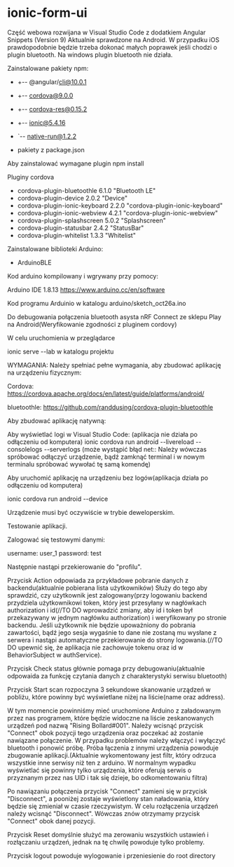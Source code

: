 # ionic-form-ui

Część webowa rozwijana w Visual Studio Code z dodatkiem Angular Snippets (Version 9)
Aktualnie sprawdzone na Android. W przypadku iOS prawdopodobnie będzie trzeba dokonać małych poprawek jeśli chodzi o plugin bluetooth. Na windows plugin bluetooth nie działa.

Zainstalowane pakiety npm:
+ +-- @angular/cli@10.0.1
+ +-- cordova@9.0.0
+ +-- cordova-res@0.15.2
+ +-- ionic@5.4.16
+ `-- native-run@1.2.2

+ pakiety z package.json

Aby zainstalować wymagane plugin npm install

Pluginy cordova

+ cordova-plugin-bluetoothle 6.1.0 "Bluetooth LE"
+ cordova-plugin-device 2.0.2 "Device"
+ cordova-plugin-ionic-keyboard 2.2.0 "cordova-plugin-ionic-keyboard"
+ cordova-plugin-ionic-webview 4.2.1 "cordova-plugin-ionic-webview"
+ cordova-plugin-splashscreen 5.0.2 "Splashscreen"
+ cordova-plugin-statusbar 2.4.2 "StatusBar"
+ cordova-plugin-whitelist 1.3.3 "Whitelist"


Zainstalowane biblioteki Arduino:
+ ArduinoBLE

Kod arduino kompilowany i wgrywany przy pomocy:

Arduino IDE 1.8.13
https://www.arduino.cc/en/software

Kod programu Arduinio w katalogu arduino/sketch_oct26a.ino


Do debugowania połączenia bluetooth asysta nRF Connect ze sklepu Play na Android(Weryfikowanie zgodności z pluginem cordovy)


W celu uruchomienia w przeglądarce

ionic serve --lab w katalogu projektu

WYMAGANIA:
Należy spełniać pełne wymagania, aby zbudować aplikację na urządzeniu fizycznym:

Cordova:
https://cordova.apache.org/docs/en/latest/guide/platforms/android/ 

bluetoothle:
https://github.com/randdusing/cordova-plugin-bluetoothle


Aby zbudować aplikację natywną:

Aby wyświetlać logi w Visual Studio Code: (aplikacja nie działa po odłączeniu od komputera)
ionic cordova run android --livereload --consolelogs --serverlogs (może wystąpić błąd net:: Należy wówczas spróbować odłączyć urządzenie, bądź zamknąć terminal i w nowym terminalu spróbować wywołać tę samą komendę)


Aby uruchomić aplikację na urządzeniu bez logów(aplikacja działa po odłączeniu od komputera) 

ionic cordova run android --device

Urządzenie musi być oczywiście w trybie deweloperskim.



Testowanie aplikacji.

Zalogować się testowymi danymi:

username: user_1 
password: test

Następnie nastąpi przekierowanie do "profilu".

Przycisk Action odpowiada za przykładowe pobranie danych z backendu(aktualnie pobierana lista użytkowników) Służy do tego aby sprawdzić, czy użytkownik jest zalogowany(przy logowaniu backend przydziela użytkownikowi token, który jest przesyłany w nagłówkach authorization i id(//TO DO wprowadzić zmiany, aby id i token był przekazywany w jednym nagłówku authorization) i weryfikowany po stronie backendu. Jeśli użytkownik nie będzie upoważniony do pobrania zawartości, bądź jego sesja wygaśnie to dane nie zostaną mu wysłane z serwera i nastąpi automatyczne przekierowanie do strony logowania.(//TO DO upewnić się, że aplikacja nie zachowuje tokenu oraz id w BehaviorSubject w authService). 

Przycisk Check status głównie pomaga przy debugowaniu(aktualnie odpowaida za funkcję czytania danych z charakterystyki serwisu bluetooth)

Przycisk Start scan rozpoczyna 3 sekundowe skanowanie urządzeń w pobliżu, które powinny być wyświetlane niżej na liście(name oraz address).

W tym momencie powinniśmy mieć uruchomione Arduino z załadowanym przez nas programem, które będzie widoczne na liście zeskanowanych urządzeń pod nazwą "Rising Bollard#001". Należy wcisnąć przycisk "Connect" obok pozycji tego urządzenia oraz poczekać aż zostanie nawiązane połączenie. W przypadku problemów należy włączyć i wyłączyć bluetooth i ponowić próbę. Próba łączenia z innymi urządzenia powoduje zbugowanie aplikacji.(Aktualnie wykomentowany jest filtr, który odrzuca wszystkie inne serwisy niż ten z arduino. W normalnym wypadku wyświetlać się powinny tylko urządzenia, które oferują serwis o przyznanym przez nas UID i tak się dzieje, bo odkomentowaniu filtra)

Po nawiązaniu połączenia przycisk "Connect" zamieni się w przycisk "Disconnect", a pooniżej zostaje wyświetlony stan naładowania, który będzie się zmieniał w czasie rzeczywistym. W celu rozłączenia urządzeń należy wcisnąć "Disconnect". Wówczas znów otrzymamy przycisk "Connect" obok danej pozycji.

Przycisk Reset domyślnie służyć ma zerowaniu wszystkich ustawień i rozłączaniu urządzeń, jednak na tę chwilę powoduje tylko problemy.

Przycisk logout powoduje wylogowanie i przeniesienie do root directory
